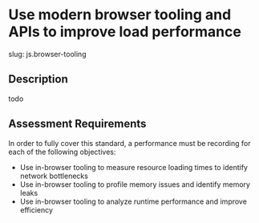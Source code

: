 
# Use modern browser tooling and APIs to improve load performance

slug: js.browser-tooling

## Description
todo

## Assessment Requirements
In order to fully cover this standard, a performance must be recording for each of the following objectives:

- Use in-browser tooling to measure resource loading times to identify network bottlenecks
- Use in-browser tooling to profile memory issues and identify memory leaks
- Use in-browser tooling to analyze runtime performance and improve efficiency
